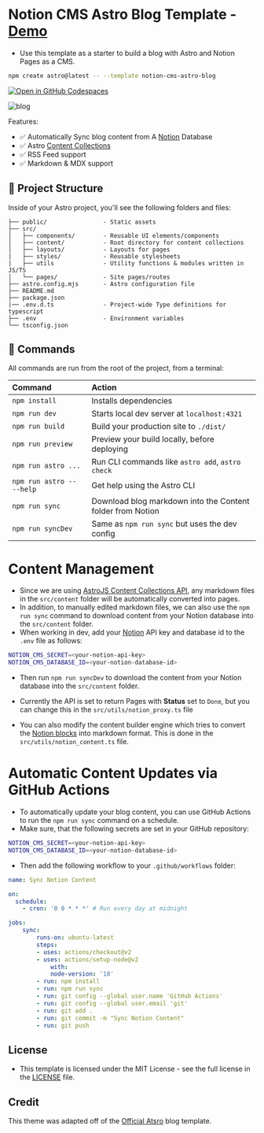 # Notion CMS Astro Blog Template - [Demo](https://astro-blog.vercel.app/)

- Use this template as a starter to build a blog with Astro and Notion Pages as a CMS.

```sh
npm create astro@latest -- --template notion-cms-astro-blog
```

[![Open in GitHub Codespaces](https://github.com/codespaces/badge.svg)](https://codespaces.new/withastro/astro?devcontainer_path=.devcontainer/blog/devcontainer.json)

![blog](https://github.com/withastro/astro/assets/2244813/ff10799f-a816-4703-b967-c78997e8323d)

Features:

- ✅ Automatically Sync blog content from A [Notion](https://notion.so) Database
- ✅ Astro [Content Collections](https://docs.astro.build/en/guides/content-collections/)
- ✅ RSS Feed support
- ✅ Markdown & MDX support

## 🚀 Project Structure

Inside of your Astro project, you'll see the following folders and files:

```text
├── public/                - Static assets
├── src/
│   ├── components/        - Reusable UI elements/components
│   ├── content/           - Root directory for content collections
│   ├── layouts/           - Layouts for pages
|   ├── styles/            - Reusable stylesheets
|   ├── utils              - Utility functions & modules written in JS/TS
│   └── pages/             - Site pages/routes
├── astro.config.mjs       - Astro configuration file
├── README.md
├── package.json
|── .env.d.ts              - Project-wide Type definitions for typescript
├── .env                   - Environment variables
└── tsconfig.json
```

## 🧞 Commands

All commands are run from the root of the project, from a terminal:

| Command                   | Action                                                     |
| :------------------------ | :--------------------------------------------------------- |
| `npm install`             | Installs dependencies                                      |
| `npm run dev`             | Starts local dev server at `localhost:4321`                |
| `npm run build`           | Build your production site to `./dist/`                    |
| `npm run preview`         | Preview your build locally, before deploying               |
| `npm run astro ...`       | Run CLI commands like `astro add`, `astro check`           |
| `npm run astro -- --help` | Get help using the Astro CLI                               |
| `npm run sync`            | Download blog markdown into the Content folder from Notion |
| `npm run syncDev`         | Same as `npm run sync` but uses the dev config             |

# Content Management

- Since we are using [AstroJS Content Collections API](https://docs.astro.build/en/guides/content-collections/), any markdown files in the `src/content` folder will be automatically converted into pages.
- In addition, to manually edited markdown files, we can also use the `npm run sync` command to download content from your Notion database into the `src/content` folder.
- When working in dev, add your [Notion](https://notion.so) API key and database id to the `.env` file as follows:

```sh
NOTION_CMS_SECRET=<your-notion-api-key>
NOTION_CMS_DATABASE_ID=<your-notion-database-id>
```

- Then run `npm run syncDev` to download the content from your Notion database into the `src/content` folder.

- Currently the API is set to return Pages with **Status** set to `Done`, but you can change this in the `src/utils/notion_proxy.ts` file

- You can also modify the content builder engine which tries to convert the [Notion blocks](https://developers.notion.com/reference/block) into markdown format. This is done in the `src/utils/notion_content.ts` file.

# Automatic Content Updates via GitHub Actions

- To automatically update your blog content, you can use GitHub Actions to run the `npm run sync` command on a schedule.
- Make sure, that the following secrets are set in your GitHub repository:

```sh
NOTION_CMS_SECRET=<your-notion-api-key>
NOTION_CMS_DATABASE_ID=<your-notion-database-id>
```

- Then add the following workflow to your `.github/workflows` folder:

```yaml
name: Sync Notion Content

on:
  schedule:
    - cron: '0 0 * * *' # Run every day at midnight

jobs:
    sync:
        runs-on: ubuntu-latest
        steps:
        - uses: actions/checkout@v2
        - uses: actions/setup-node@v2
            with:
            node-version: '18'
        - run: npm install
        - run: npm run sync
        - run: git config --global user.name 'GitHub Actions'
        - run: git config --global user.email 'git'
        - run: git add .
        - run: git commit -m "Sync Notion Content"
        - run: git push
```


## License

- This template is licensed under the MIT License - see the full license in the [LICENSE](./LICENSE) file.



## Credit

This theme was adapted off of the [Official Atsro](https://github.com/withastro/astro/tree/main/examples/blog) blog template.

